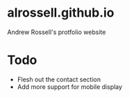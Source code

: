 # alrossell.github.io
Andrew Rossell's protfolio website 

# Todo 
- Flesh out the contact section
- Add more support for mobile display 